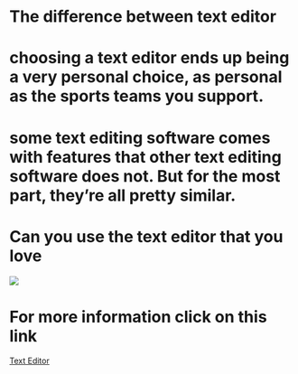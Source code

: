 # The difference between text editor

# choosing a text editor ends up being a very personal choice, as personal as the sports teams you support.
# some text editing software comes with features that other text editing software does not. But for the most part, they’re all pretty similar.
# Can you use the text editor that you love

![](https://web.archive.org/web/20190113051315im_/https://cdn-images-1.medium.com/max/1600/1*qNzmbQa2wkStPLjHYmhn3g.jpeg)

# For more information click on this link
[Text Editor](https://web.archive.org/web/20190113051315/https://medium.com/@theoldercoder/choosing-a-text-editor-3e56f71bd636?source=topic_page---------5------------------1)

